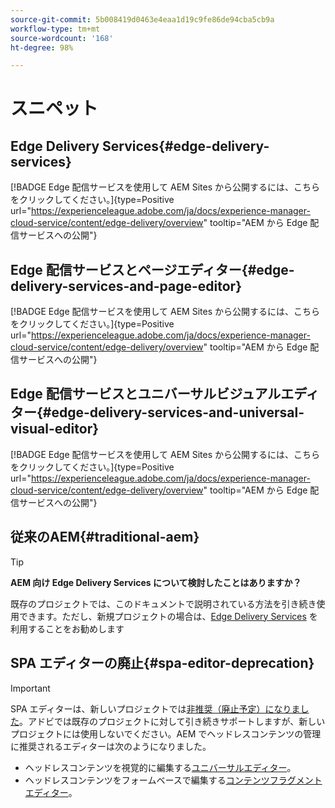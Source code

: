 ```yaml
---
source-git-commit: 5b008419d0463e4eaa1d19c9fe86de94cba5cb9a
workflow-type: tm+mt
source-wordcount: '168'
ht-degree: 98%

---
```

# スニペット

## Edge Delivery Services{#edge-delivery-services}

[!BADGE Edge 配信サービスを使用して AEM Sites から公開するには、こちらをクリックしてください。]{type=Positive url="https://experienceleague.adobe.com/ja/docs/experience-manager-cloud-service/content/edge-delivery/overview" tooltip="AEM から Edge 配信サービスへの公開"}

## Edge 配信サービスとページエディター{#edge-delivery-services-and-page-editor}

[!BADGE Edge 配信サービスを使用して AEM Sites から公開するには、こちらをクリックしてください。]{type=Positive url="https://experienceleague.adobe.com/ja/docs/experience-manager-cloud-service/content/edge-delivery/overview" tooltip="AEM から Edge 配信サービスへの公開"}

## Edge 配信サービスとユニバーサルビジュアルエディター{#edge-delivery-services-and-universal-visual-editor}

[!BADGE Edge 配信サービスを使用して AEM Sites から公開するには、こちらをクリックしてください。]{type=Positive url="https://experienceleague.adobe.com/ja/docs/experience-manager-cloud-service/content/edge-delivery/overview" tooltip="AEM から Edge 配信サービスへの公開"}

## 従来のAEM{#traditional-aem}

>[!TIP]
>
>**AEM 向け Edge Delivery Services について検討したことはありますか？**
>
>既存のプロジェクトでは、このドキュメントで説明されている方法を引き続き使用できます。ただし、新規プロジェクトの場合は、[Edge Delivery Services](https://experienceleague.adobe.com/ja/docs/experience-manager-cloud-service/content/edge-delivery/overview) を利用することをお勧めします

## SPA エディターの廃止{#spa-editor-deprecation}

>[!IMPORTANT]
>
>SPA エディターは、新しいプロジェクトでは[非推奨（廃止予定）になりました](https://experienceleague.adobe.com/ja/docs/experience-manager-cloud-service/content/implementing/developing/hybrid/spa-editor-deprecation)。アドビでは既存のプロジェクトに対して引き続きサポートしますが、新しいプロジェクトには使用しないでください。AEM でヘッドレスコンテンツの管理に推奨されるエディターは次のようになりました。
>
>* ヘッドレスコンテンツを視覚的に編集する[ユニバーサルエディター](https://experienceleague.adobe.com/ja/docs/experience-manager-cloud-service/content/edge-delivery/wysiwyg-authoring/authoring)。
>* ヘッドレスコンテンツをフォームベースで編集する[コンテンツフラグメントエディター](https://experienceleague.adobe.com/ja/docs/experience-manager-cloud-service/content/assets/content-fragments/content-fragments-managing)。
